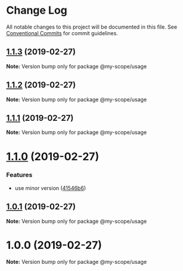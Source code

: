 # Change Log

All notable changes to this project will be documented in this file.
See [Conventional Commits](https://conventionalcommits.org) for commit guidelines.

## [1.1.3](https://github.com/CptLemming/version-playground/compare/@my-scope/usage@1.1.2...@my-scope/usage@1.1.3) (2019-02-27)

**Note:** Version bump only for package @my-scope/usage





## [1.1.2](https://github.com/CptLemming/version-playground/compare/@my-scope/usage@1.1.1...@my-scope/usage@1.1.2) (2019-02-27)

**Note:** Version bump only for package @my-scope/usage





<a name="1.1.1"></a>
## [1.1.1](https://github.com/CptLemming/version-playground/compare/@my-scope/usage@1.1.0...@my-scope/usage@1.1.1) (2019-02-27)




**Note:** Version bump only for package @my-scope/usage

<a name="1.1.0"></a>
# [1.1.0](https://github.com/CptLemming/version-playground/compare/@my-scope/usage@1.0.1...@my-scope/usage@1.1.0) (2019-02-27)


### Features

* use minor version ([41546b6](https://github.com/CptLemming/version-playground/commit/41546b6))




<a name="1.0.1"></a>
## [1.0.1](https://github.com/CptLemming/version-playground/compare/@my-scope/usage@1.0.0...@my-scope/usage@1.0.1) (2019-02-27)




**Note:** Version bump only for package @my-scope/usage

<a name="1.0.0"></a>
# 1.0.0 (2019-02-27)




**Note:** Version bump only for package @my-scope/usage
